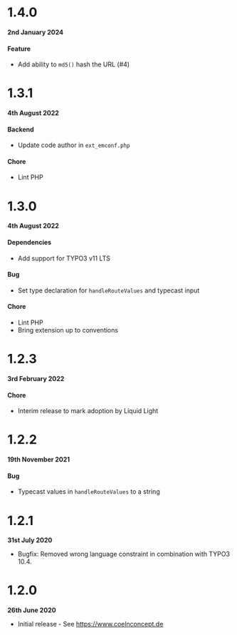 # 1.4.0

**2nd January 2024**

#### Feature

- Add ability to `md5()` hash the URL (#4)

# 1.3.1

**4th August 2022**

#### Backend

- Update code author in `ext_emconf.php`

#### Chore

- Lint PHP

# 1.3.0

**4th August 2022**

#### Dependencies

- Add support for TYPO3 v11 LTS

#### Bug

- Set type declaration for `handleRouteValues` and typecast input

#### Chore

- Lint PHP
- Bring extension up to conventions

# 1.2.3

**3rd February 2022**

#### Chore

- Interim release to mark adoption by Liquid Light

# 1.2.2

**19th November 2021**

#### Bug

- Typecast values in `handleRouteValues` to a string

# 1.2.1

**31st July 2020**

- Bugfix: Removed wrong language constraint in combination with TYPO3 10.4.

# 1.2.0

**26th June 2020**

- Initial release - See https://www.coelnconcept.de
